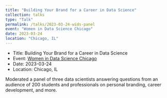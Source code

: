```yaml
---
title: "Building Your Brand for a Career in Data Science"
collection: talks
type: "Talk"
permalink: /talks/2023-03-24-wids-panel
event: "Women in Data Science Chicago"
date: 2023-03-24
location: "Chicago, IL"
---
```


- Title: Building Your Brand for a Career in Data Science
- Event: [Women in Data Science Chicago](https://widschicago.org/)
- Date: 2023-03-24
- Location: Chicago, IL

Moderated a panel of three data scientists answering questions from an audience of 200 students and professionals on personal branding, career development, and more. 

